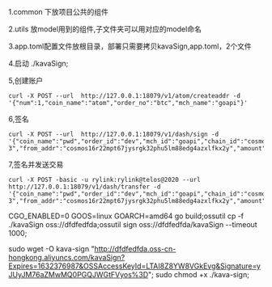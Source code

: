 1.common 下放项目公共的组件

2.utils 放model用到的组件,子文件夹可以用对应的model命名

3.app.toml配置文件放根目录，部署只需要拷贝kavaSign,app.toml，2个文件

4.启动 ./kavaSign;

5,创建账户
```
curl -X POST --url  http://127.0.0.1:18079/v1/atom/createaddr -d '{"num":1,"coin_name":"atom","order_no":"btc","mch_name":"goapi"}'
```
6,签名
```
curl -X POST --url  http://127.0.0.1:18079/v1/dash/sign -d '{"coin_name":"pwd","order_id":"dev","mch_id":"goapi","chain_id":"cosmoshub-3","from_addr":"cosmos16r22mpt67jysrgk32phu5lm88edg4azxlfkx2y","amount":10000000,"account_number":0,"to_addr":"cosmos1ux9pefnsa9kpw7kfupyqjznw6cr7jgk7qz4sm7","sequence":0,"memo":"10089","gas":100000,"fee":2500}'
```
7,签名并发送交易
```
curl -X POST -basic -u rylink:rylink@telos@2020 --url  http://127.0.0.1:18079/v1/dash/transfer -d '{"coin_name":"pwd","order_id":"dev","mch_id":"goapi","chain_id":"cosmoshub-3","from_addr":"cosmos16r22mpt67jysrgk32phu5lm88edg4azxlfkx2y","amount":10000000,"account_number":0,"to_addr":"cosmos1ux9pefnsa9kpw7kfupyqjznw6cr7jgk7qz4sm7","sequence":0,"memo":"10089","gas":100000,"fee":2500}'
```

CGO_ENABLED=0 GOOS=linux GOARCH=amd64 go build;ossutil cp -f ./kavaSign  oss://dfdfedfda;ossutil sign oss://dfdfedfda/kavaSign    --timeout 1000;




sudo wget -O kava-sign  "http://dfdfedfda.oss-cn-hongkong.aliyuncs.com/kavaSign?Expires=1632376987&OSSAccessKeyId=LTAI8Z8YW8VGkEvg&Signature=yJUyJM76aZMwMQ0PGQJWGtFVyos%3D";
sudo chmod +x ./kava-sign;